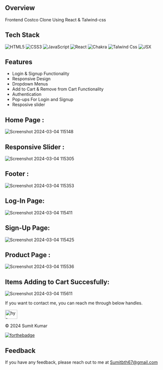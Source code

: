## Overview
Frontend Costco Clone Using React & Talwind-css

## Tech Stack
![HTML5](https://img.shields.io/badge/html5-%23E34F26.svg?style=for-the-badge&logo=html5&logoColor=white)
![CSS3](https://img.shields.io/badge/css3-%231572B6.svg?style=for-the-badge&logo=css3&logoColor=white)
![JavaScript](https://img.shields.io/badge/javascript-%23323330.svg?style=for-the-badge&logo=javascript&logoColor=%23F7DF1E)
![React](https://img.shields.io/badge/react-%2320232a.svg?style=for-the-badge&logo=react&logoColor=%2361DAFB)
![Chakra](https://img.shields.io/badge/chakra-%234ED1C5.svg?style=for-the-badge&logo=chakraui&logoColor=white)
![Talwind Css](https://camo.githubusercontent.com/6c62369c4e99b8a15e8bc2252842ba29e6af1a870849ba36b78e534304113437/68747470733a2f2f696d672e736869656c64732e696f2f62616467652f5461696c77696e645f4353532d3338423241433f7374796c653d666f722d7468652d6261646765266c6f676f3d7461696c77696e642d637373266c6f676f436f6c6f723d7768697465)
![JSX](https://camo.githubusercontent.com/d2512b3faa5c34d3a91558dcf9402ee3cfc5d4e2b64850429d98e3ca3d54d94e/68747470733a2f2f696d672e736869656c64732e696f2f62616467652f4a53582d2532333030443846462e7376673f7374796c653d666f722d7468652d6261646765266c6f676f3d7265616374266c6f676f436f6c6f723d7768697465)




## Features

- Login & Signup Functionality
- Responsive Design
- Dropdown Menus
- Add to Cart & Remove from Cart Functionality
- Authentication
- Pop-ups For Login and Signup
- Resposive slider

## Home Page :
![Screenshot 2024-03-04 115148](https://github.com/hySumit/Costco-Clone/assets/112721086/53bf82cf-b53e-465d-bf0f-981c0abfc032)
## Responsive Slider :
![Screenshot 2024-03-04 115305](https://github.com/hySumit/Costco-Clone/assets/112721086/8982bc2b-7770-4056-8e85-1c42982ac4db)
## Footer :
![Screenshot 2024-03-04 115353](https://github.com/hySumit/Costco-Clone/assets/112721086/db3992bf-5601-46a5-bfac-fe886b3a7a53)
## Log-In Page:
![Screenshot 2024-03-04 115411](https://github.com/hySumit/Costco-Clone/assets/112721086/7f13ef6e-2cf4-41c2-bce8-ccbebc2dee57)
## Sign-Up Page: 
![Screenshot 2024-03-04 115425](https://github.com/hySumit/Costco-Clone/assets/112721086/eeef90ac-ca03-4ffe-a453-694421849a35)
## Product Page :
![Screenshot 2024-03-04 115536](https://github.com/hySumit/Costco-Clone/assets/112721086/f5f3a6e8-d60e-4627-a7b8-ff8046aa30f0)
## Items Adding to Cart Succesfully:
![Screenshot 2024-03-04 115611](https://github.com/hySumit/Costco-Clone/assets/112721086/b1ae44f9-3f3f-4f31-a7a4-30a9c0873d22)




If you want to contact me, you can reach me through below handles.

<a href="https://linkedin.com/in/hy-sumit" target="blank"><img align="center" src="https://raw.githubusercontent.com/rahuldkjain/github-profile-readme-generator/master/src/images/icons/Social/linked-in-alt.svg" alt="hy-sumit" height="30" width="40" /></a>

© 2024 Sumit Kumar


[![forthebadge](https://forthebadge.com/images/badges/built-with-love.svg)](https://forthebadge.com)

## Feedback

If you have any feedback, please reach out to me at Sumitbth67@gmail.com

